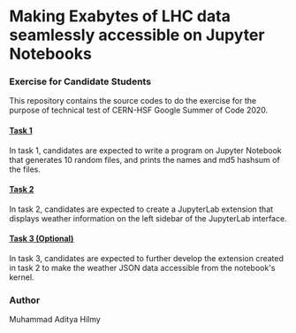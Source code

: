 # Making Exabytes of LHC data seamlessly accessible on Jupyter Notebooks
### Exercise for Candidate Students

This repository contains the source codes to do the exercise for the purpose of technical test of CERN-HSF Google Summer of Code 2020.

#### [Task 1](task1/)
In task 1, candidates are expected to write a program on Jupyter Notebook that generates 10 random files, and prints the names and md5 hashsum of the files.

#### [Task 2](task2/)
In task 2, candidates are expected to create a JupyterLab extension that displays weather information on the left sidebar of the JupyterLab interface.

#### [Task 3 (Optional)](task3/)
In task 3, candidates are expected to further develop the extension created in task 2 to make the weather JSON data accessible from the notebook's kernel.

### Author
Muhammad Aditya Hilmy
